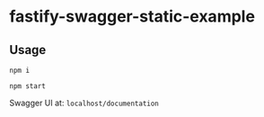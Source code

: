 # fastify-swagger-static-example

## Usage

`npm i`

`npm start`

Swagger UI at:
`localhost/documentation`
